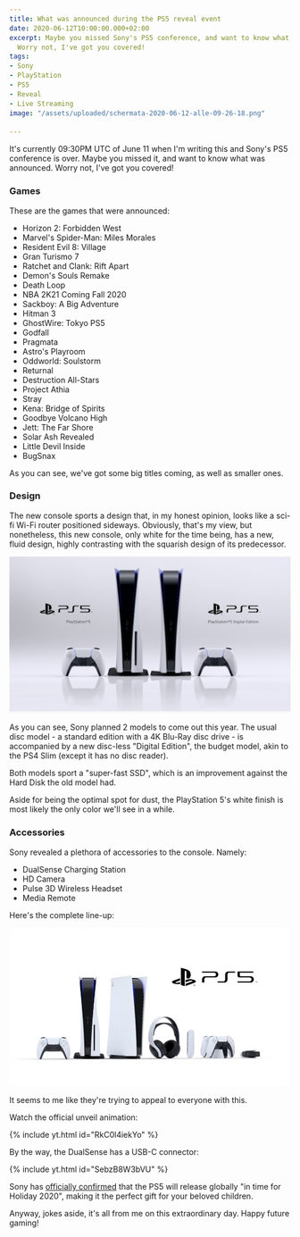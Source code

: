 ```yaml
---
title: What was announced during the PS5 reveal event
date: 2020-06-12T10:00:00.000+02:00
excerpt: Maybe you missed Sony's PS5 conference, and want to know what was announced.
  Worry not, I've got you covered!
tags:
- Sony
- PlayStation
- PS5
- Reveal
- Live Streaming
image: "/assets/uploaded/schermata-2020-06-12-alle-09-26-18.png"

---
```

It's currently 09:30PM UTC of June 11 when I'm writing this and Sony's PS5 conference is over. Maybe you missed it, and want to know what was announced. Worry not, I've got you covered!

<h3 class="title is-3">Games</h3>

These are the games that were announced:

* Horizon 2: Forbidden West
* Marvel's Spider-Man: Miles Morales
* Resident Evil 8: Village
* Gran Turismo 7
* Ratchet and Clank: Rift Apart
* Demon's Souls Remake
* Death Loop
* NBA 2K21 Coming Fall 2020
* Sackboy: A Big Adventure
* Hitman 3
* GhostWire: Tokyo PS5
* Godfall
* Pragmata
* Astro's Playroom
* Oddworld: Soulstorm
* Returnal
* Destruction All-Stars
* Project Athia
* Stray
* Kena: Bridge of Spirits
* Goodbye Volcano High
* Jett: The Far Shore
* Solar Ash Revealed
* Little Devil Inside
* BugSnax

As you can see, we've got some big titles coming, as well as smaller ones.

<h3 class="title is-3">Design</h3>

The new console sports a design that, in my honest opinion, looks like a sci-fi Wi-Fi router positioned sideways. Obviously, that's my view, but nonetheless, this new console, only white for the time being, has a new, fluid design, highly contrasting with the squarish design of its predecessor.

![Two PlayStation 5 consoles, one with a disc reader, both with a DualSense next to them](/assets/uploaded/screen-shot-2020-06-11-at-4-12-14-pm.png "PS5 models")

As you can see, Sony planned 2 models to come out this year. The usual disc model - a standard edition with a 4K Blu-Ray disc drive - is accompanied by a new disc-less "Digital Edition", the budget model, akin to the PS4 Slim (except it has no disc reader).

Both models sport a "super-fast SSD", which is an improvement against the Hard Disk the old model had.

Aside for being the optimal spot for dust, the PlayStation 5's white finish is most likely the only color we'll see in a while.

<h3 class="title is-3">Accessories</h3>

Sony revealed a plethora of accessories to the console. Namely:

* DualSense Charging Station
* HD Camera
* Pulse 3D Wireless Headset
* Media Remote

Here's the complete line-up:

![A DualSense controller, a PlayStation 5, a PlayStation 5 Digital edition, a Pulse 3D Headset, a Media Remote, a DualSense charging station and a HD camera.](/assets/uploaded/ps5-lineup.jpg "The PS5 Line-up")

It seems to me like they're trying to appeal to everyone with this.

Watch the official unveil animation:

{% include yt.html id="RkC0l4iekYo" %}

By the way, the DualSense has a USB-C connector:

{% include yt.html id="SebzB8W3bVU" %}

Sony has [officially confirmed](https://blog.us.playstation.com/2019/10/08/an-update-on-next-gen-playstation-5-launches-holiday-2020/) that the PS5 will release globally "in time for Holiday 2020", making it the perfect gift for your beloved children.

Anyway, jokes aside, it's all from me on this extraordinary day. Happy future gaming!